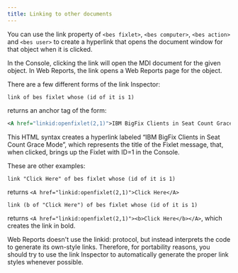 ```yaml
---
title: Linking to other documents
---
```


You can use the link property of `<bes fixlet>`, `<bes computer>`, `<bes action>` and `<bes user>` to create a hyperlink that opens the document window for that object when it is clicked.

In the Console, clicking the link will open the MDI document for the given object. In Web Reports, the link opens a Web Reports page for the object. 

There are a few different forms of the link Inspector:

```relevance
link of bes fixlet whose (id of it is 1)
```

returns an anchor tag of the form: 

```xml
<A href="linkid:openfixlet(2,1)">IBM BigFix Clients in Seat Count Grace Mode</A>
```

This HTML syntax creates a hyperlink labeled “IBM BigFix Clients in Seat Count Grace Mode”, which represents the title of the Fixlet 
message, that, when clicked, brings up the Fixlet with ID=1 in the Console.

These are other examples:

```relevance
link "Click Here" of bes fixlet whose (id of it is 1)
```

returns `<A href="linkid:openfixlet(2,1)">Click Here</A>`

```relevance
link (b of "Click Here") of bes fixlet whose (id of it is 1)
```

returns `<A href="linkid:openfixlet(2,1)"><b>Click Here</b></A>`, which creates the link in bold.



Web Reports doesn't use the linkid: protocol, but instead interprets the code to generate its own-style links. 
Therefore, for portability reasons, you should try to use the link Inspector to automatically generate the proper link styles 
whenever possible.

